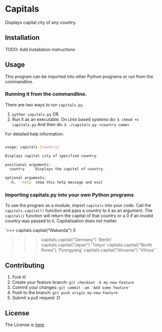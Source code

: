 # Capitals
Displays capital city of any country.

## Installation
TODO: Add installation instructions

## Usage

This program can be imported into other Python programs or run from the
commandline.

### Running it from the commandline.
There are two ways to run `capitals.py`.

1. `python capitals.py` OR
2. Run it as an executable. On Unix based systems do:
`$ chmod +x capitals.py`
And then do:
`$ ./capitals.py <country name>`

For detailed help information:
```bash $ ./capitals.py --help

usage: capitals [country]

Displays capital city of specified country.

positional arguments:
  country     Displays the capital of country.

optional arguments:
  -h, --help  show this help message and exit
```

### Importing capitals.py into your own Python programs
To use the program as a module, import `capitals` into your code.
Call the `capitals.capital()` function and pass a country to it as an argument.
The `capital()` function will return the capital of that country or a 0 if an invalid
country was passed to it. Capitalisation does not matter.

`>>> capitals.capital("Wakanda")
0
>>> capitals.capital("Germany")
'Berlin'
>>> capitals.capital("Japan")
'Tokyo'
>>> capitals.capital("North Korea")
'Pyongyang'
>>> capitals.capital("lithuania")
'Vilnius'
`

## Contributing
1. Fork it!
2. Create your feature branch: `git checkout -b my-new-feature`
3. Commit your changes: `git commit -am 'Add some feature'`
4. Push to the branch: `git push origin my-new-feature`
5. Submit a pull request :D

## License
The License is [here](LICENSE.txt)
